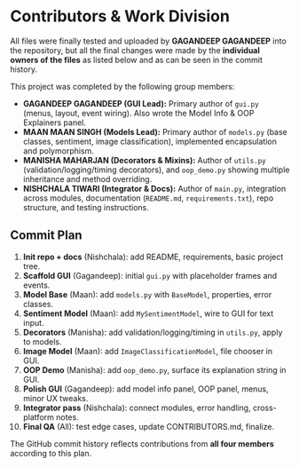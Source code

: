 # Contributors & Work Division

All files were finally tested and uploaded by **GAGANDEEP GAGANDEEP** into the repository, but all the final changes were made by the **individual owners of the files** as listed below and as can be seen in the commit history.

This project was completed by the following group members:

- **GAGANDEEP GAGANDEEP (GUI Lead):** Primary author of `gui.py` (menus, layout, event wiring). Also wrote the Model Info & OOP Explainers panel.
- **MAAN MAAN SINGH (Models Lead):** Primary author of `models.py` (base classes, sentiment, image classification), implemented encapsulation and polymorphism.
- **MANISHA MAHARJAN (Decorators & Mixins):** Author of `utils.py` (validation/logging/timing decorators), and `oop_demo.py` showing multiple inheritance and method overriding.
- **NISHCHALA TIWARI (Integrator & Docs):** Author of `main.py`, integration across modules, documentation (`README.md`, `requirements.txt`), repo structure, and testing instructions.

## Commit Plan

1. **Init repo + docs** (Nishchala): add README, requirements, basic project tree.
2. **Scaffold GUI** (Gagandeep): initial `gui.py` with placeholder frames and events.
3. **Model Base** (Maan): add `models.py` with `BaseModel`, properties, error classes.
4. **Sentiment Model** (Maan): add `MySentimentModel`, wire to GUI for text input.
5. **Decorators** (Manisha): add validation/logging/timing in `utils.py`, apply to models.
6. **Image Model** (Maan): add `ImageClassificationModel`, file chooser in GUI.
7. **OOP Demo** (Manisha): add `oop_demo.py`, surface its explanation string in GUI.
8. **Polish GUI** (Gagandeep): add model info panel, OOP panel, menus, minor UX tweaks.
9. **Integrator pass** (Nishchala): connect modules, error handling, cross-platform notes.
10. **Final QA** (All): test edge cases, update CONTRIBUTORS.md, finalize.

The GitHub commit history reflects contributions from **all four members** according to this plan.
